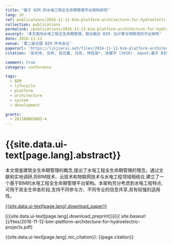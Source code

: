 ```yaml
---
title: "基于 BIM 的水电工程全生命期管理平台架构研究"
lang: zh
ref: publications/2016-11-12-bim-platform-architecture-for-hydroelectric-projects
collection: publications
permalink: /publications/2016-11-12-bim-platform-architecture-for-hydroelectric-projects
excerpt: '本文面向水电工程全生命期管理，提出融合 BIM、云计算与物联网的平台架构'
date: 2016-11-12
venue: '第二届全国 BIM 学术会议'
paperurl: 'https://linjiarui.net/files/2016-11-12-bim-platform-architecture-for-hydroelectric-projects.pdf'
citation: '张志伟, 文桥, 张云翼, 冯奕, 林佳瑞*, 张建平 (2016). &quot;基于 BIM 的水电工程全生命期管理平台架构研究&quot; <i>第二届全国 BIM 学术会议论文集</i>. 190-194. 中国建筑工业出版社. 中国, 广州.'

comment: true
category: conference

tags: 
  - BIM
  - lifecycle
  - platform
  - architecture
  - system
  - development

grants:
  - 2011BAB05B05-4
---
```



{{site.data.ui-text[page.lang].abstract}}
====

本文借鉴建筑全生命期管理的概念,提出了水电工程全生命期管理的理念。通过文献和实地调研,将BIM技术、云技术和物联网技术与水电工程领域相结合,建立了一个基于BIM的水电工程全生命期管理平台架构。本架构充分考虑到水电工程特点,可用于其全生命各阶段,支持不同参与方、不同专业的信息共享,具有较强的适用性。

[{{site.data.ui-text[page.lang].download_paper}}](http://kns.cnki.net/KCMS/detail/detail.aspx?dbcode=CPFD&dbname=CPFDLAST2016&filename=JGCB201611001034&v=MTc0NTg5dkh5bmxVNzNJSlY4Vkx5ckliTEc0SDlmTnJvOUZaZXNNQ0JOS3VoZGhuajk4VG5qcXF4ZEVlTU9VS3JpZlp1)

[{{site.data.ui-text[page.lang].download_preprint}}]({{ site.baseurl }}/files/2016-11-12-bim-platform-architecture-for-hydroelectric-projects.pdf)

{{site.data.ui-text[page.lang].rec_citation}}: {{page.citation}}